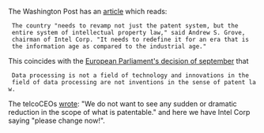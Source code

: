 The Washington Post has an
[article](http://www.washingtonpost.com/wp-dyn/articles/A54548-2003Dec10.html "wikilink")
which reads:

` The country "needs to revamp not just the patent system, but the`\
` entire system of intellectual property law," said Andrew S. Grove,`\
` chairman of Intel Corp. "It needs to redefine it for an era that is`\
` the information age as compared to the industrial age."`

This coincides with the [ European Parliament\'s decision of
september](Europarl0309En "wikilink") that

` Data processing is not a field of technology and innovations in the`\
` field of data processing are not inventions in the sense of patent law.`

The telcoCEOs [ wrote](Telcos031107En "wikilink"): \"We do not want to
see any sudden or dramatic reduction in the scope of what is
patentable.\" and here we have Intel Corp saying \"please change now!\".
